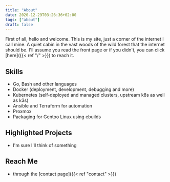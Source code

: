 ```yaml
---
title: "About"
date: 2020-12-29T03:26:36+02:00
tags: ["about"]
draft: false
---
```


First of all, hello and welcome. This is my site, just a corner of the internet I call mine.
A quiet cabin in the vast woods of the wild forest that the internet should be.
I'll assume you read the front page or if you didn't, you can click [here]({{< ref "/" >}}) to reach it.

## Skills
- Go, Bash and other languages
- Docker (deployment, development, debugging and more)
- Kubernetes (self-deployed and managed clusters, upstream k8s as well as k3s)
- Ansible and Terraform for automation
- Proxmox
- Packaging for Gentoo Linux using ebuilds

## Highlighted Projects
- I'm sure I'll think of something

## Reach Me
- through the [contact page]({{< ref "contact" >}})
